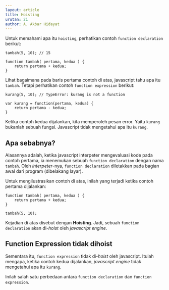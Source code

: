 ```yaml
---
layout: article
title: Hoisting
urutan: 21
author: A. Akbar Hidayat
---
```


Untuk memahami apa itu `hoisting`, perhatikan contoh `function declaration` berikut:

    tambah(5, 10); // 15
    
    function tambah( pertama, kedua ) {
        return pertama + kedua;
    }
    
Lihat bagaimana pada baris pertama contoh di atas, javascript tahu apa itu `tambah`. Tetapi perhatikan contoh `function expression` berikut:

    kurang(5, 10); // TypeError: kurang is not a function
    
    var kurang = function(pertama, kedua) {
        return pertama - kedua;
    }
    
Ketika contoh kedua dijalankan, kita memperoleh pesan error. Yaitu `kurang` bukanlah sebuah fungsi. Javascript tidak mengetahui apa itu `kurang`.

## Apa sebabnya?

Alasannya adalah, ketika javascript interpeter mengevaluasi kode pada contoh pertama, ia menemukan sebuah `function declaration` dengan nama `tambah`. Oleh *interpeter*-nya, `function declaration` diletakkan pada bagian awal dari program (dibelakang layar).

Untuk mengilustrasikan contoh di atas, inilah yang terjadi ketika contoh pertama dijalankan:

    function tambah( pertama, kedua ) {
        return pertama + kedua;
    }
    
    tambah(5, 10);
    
Kejadian di atas disebut dengan **Hoisting**. Jadi, sebuah `function declaration` akan di-*hoist* oleh *javascript engine*.

## Function Expression tidak dihoist

Sementara itu, `function expression` tidak di-*hoist* oleh javascript. Itulah mengapa, ketika contoh kedua dijalankan, *javascript engine* tidak mengetahui apa itu `kurang`.

Inilah salah satu perbedaan antara `function declaration` dan `function expression`.